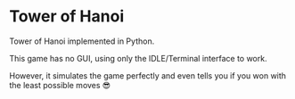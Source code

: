 # Tower of Hanoi

Tower of Hanoi implemented in Python.

This game has no GUI, using only the IDLE/Terminal interface to work.

However, it simulates the game perfectly and even tells you if you won with the least possible moves :sunglasses:
